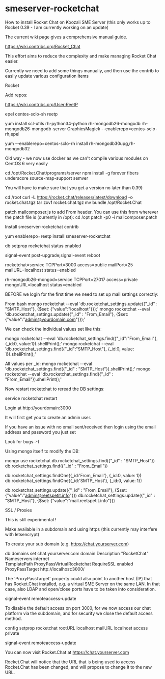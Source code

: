 # smeserver-rocketchat

How to install Rocket Chat on Koozali SME Server (this only works up to Rocket 0.39 - I am currently working on an update)

The current wiki page gives a comprehensive manual guide.

https://wiki.contribs.org/Rocket_Chat

This effort aims to reduce the complexity and make managing Rocket Chat easier.

Currently we need to add some things manually, and then use the contrib to easily update various configuration items

Rocket

Add repos:

https://wiki.contribs.org/User:ReetP

epel
centos-sclo-sh
reetp 

yum install scl-utils rh-python34-python rh-mongodb26-mongodb rh-mongodb26-mongodb-server GraphicsMagick --enablerepo=centos-sclo-rh,epel


yum --enablerepo=centos-sclo-rh install rh-mongodb30upg,rh-mongodb32



Old way - we now use docker as we can't compile various modules on CentOS 6 very easily



cd /opt/Rocket.Chat/programs/server
npm install -g forever fibers underscore source-map-support semver

You will have to make sure that you get a version no later than 0.39)

cd /root
curl -L https://rocket.chat/releases/latest/download -o rocket.chat.tgz
tar zxvf rocket.chat.tgz
mv bundle /opt/Rocket.Chat

patch mailcomposer.js to add From header. You can use this from wherever the patch file is (currently in /opt):
cd /opt
patch -p0 -i mailcomposer.patch

Install smeserver-rocketchat contrib

yum enablerepo=reetp install smeserver-rocketchat

db setprop rocketchat status enabled

signal-event post-upgrade;signal-event reboot

rocketchat=service
    TCPPort=3000
    access=public
    mailPort=25
    mailURL=localhost
    status=enabled

rh-mongodb26-mongod=service
    TCPPort=27017
    access=private
    mongoURL=localhost
    status=enabled

BEFORE we login for the first time we need to set up mail settings correctly:

From bash
mongo rocketchat --eval 'db.rocketchat_settings.update({"_id" : "SMTP_Host"}, {$set: {"value":"localhost"}});'
mongo rocketchat --eval 'db.rocketchat_settings.update({"_id" : "From_Email"}, {$set: {"value":"admin@yourdomain.com"}});'

We can check the individual values set like this:

mongo rocketchat --eval 'db.rocketchat_settings.find({"_id":"From_Email"}, {_id:0, value:1}).shellPrint();'
mongo rocketchat --eval 'db.rocketchat_settings.find({"_id":"SMTP_Host"}, {_id:0, value: 1}).shellPrint();'

All values per _id:
mongo rocketchat --eval 'db.rocketchat_settings.find({"_id" : "SMTP_Host"}).shellPrint();'
mongo rocketchat --eval 'db.rocketchat_settings.find({"_id" : "From_Email"}).shellPrint();'

Now restart rocketchat to reread the DB settings:

service rocketchat restart

Login at http://yourdomain:3000

It will first get you to create an admin user. 

If you have an issue with no email sent/received then login using the email address and password you just set

Look for bugs :-)



Using mongo itself to modify the DB:

mongo
use rocketchat
db.rocketchat_settings.find({"_id" : "SMTP_Host"})
db.rocketchat_settings.find({"_id" : "From_Email"})

db.rocketchat_settings.findOne({_id:'From_Email'}, {_id:0, value: 1})
db.rocketchat_settings.findOne({_id:'SMTP_Host'}, {_id:0, value: 1})


db.rocketchat_settings.update({"_id" : "From_Email"}, {$set: {"value":"admin@reetspetit.info"}})
db.rocketchat_settings.update({"_id" : "SMTP_Host"}, {$set: {"value":"mail.reetspetit.info"}})


SSL / Proxies

This is still experimental !

Make available in a subdomain and using https (this currently may interfere with letsencrypt)

To create your sub domain (e.g. https://chat.yourserver.com)

db domains set chat.yourserver.com domain Description "RocketChat" Nameservers internet \
TemplatePath ProxyPassVirtualRocketchat RequireSSL enabled ProxyPassTarget http://localhost:3000/

The 'ProxyPassTarget' property could also point to another host (IP) that has Rocket.Chat installed, e.g. a virtual SME Server on the same LAN.
In that case, also LDAP and open/close ports have to be taken into consideration. 

signal-event remoteaccess-update

To disable the default access on port 3000, for we now access our chat platform via the subdomain, and for security we close the default access method.

config setprop rocketchat rootURL localhost mailURL localhost access private

signal-event remoteaccess-update

You can now visit Rocket.Chat at https://chat.yourserver.com

Rocket.Chat will notice that the URL that is being used to access Rocket.Chat has been changed, and will propose to change it to the new URL.


